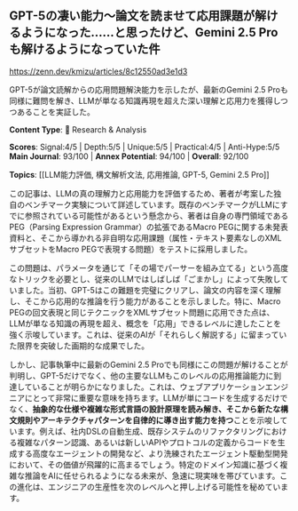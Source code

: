 ## GPT-5の凄い能力～論文を読ませて応用課題が解けるようになった……と思ったけど、Gemini 2.5 Proも解けるようになっていた件

https://zenn.dev/kmizu/articles/8c12550ad3e1d3

GPT-5が論文読解からの応用問題解決能力を示したが、最新のGemini 2.5 Proも同様に難問を解き、LLMが単なる知識再現を超えた深い理解と応用力を獲得しつつあることを実証した。

**Content Type**: 🔬 Research & Analysis

**Scores**: Signal:4/5 | Depth:5/5 | Unique:5/5 | Practical:4/5 | Anti-Hype:5/5
**Main Journal**: 93/100 | **Annex Potential**: 94/100 | **Overall**: 92/100

**Topics**: [[LLM能力評価, 構文解析文法, 応用推論, GPT-5, Gemini 2.5 Pro]]

この記事は、LLMの真の理解力と応用能力を評価するため、著者が考案した独自のベンチマーク実験について詳述しています。既存のベンチマークがLLMにすでに参照されている可能性があるという懸念から、著者は自身の専門領域であるPEG（Parsing Expression Grammar）の拡張であるMacro PEGに関する未発表資料と、そこから導かれる非自明な応用課題（属性・テキスト要素なしのXMLサブセットをMacro PEGで表現する問題）をテストに採用しました。

この問題は、パラメータを通じて「その場でパーサーを組み立てる」という高度なトリックを必要とし、従来のLLMではしばしば「ごまかし」によって失敗していました。当初、GPT-5はこの難題を完璧にクリアし、論文の内容を深く理解し、そこから応用的な推論を行う能力があることを示しました。特に、Macro PEGの回文表現と同じテクニックをXMLサブセット問題に応用できた点は、LLMが単なる知識の再現を超え、概念を「応用」できるレベルに達したことを強く示唆しています。これは、従来のAIが「それらしく解説する」に留まっていた限界を突破した画期的な成果でした。

しかし、記事執筆中に最新のGemini 2.5 Proでも同様にこの問題が解けることが判明し、GPT-5だけでなく、他の主要なLLMもこのレベルの応用推論能力に到達していることが明らかになりました。これは、ウェブアプリケーションエンジニアにとって非常に重要な意味を持ちます。LLMが単にコードを生成するだけでなく、**抽象的な仕様や複雑な形式言語の設計原理を読み解き、そこから新たな構文規則やアーキテクチャパターンを自律的に導き出す能力を持つ**ことを示唆しています。例えば、社内DSLの自動生成、既存システムのリファクタリングにおける複雑なパターン認識、あるいは新しいAPIやプロトコルの定義からコードを生成する高度なエージェントの開発など、より洗練されたエージェント駆動型開発において、その価値が飛躍的に高まるでしょう。特定のドメイン知識に基づく複雑な推論をAIに任せられるようになる未来が、急速に現実味を帯びています。この進化は、エンジニアの生産性を次のレベルへと押し上げる可能性を秘めています。